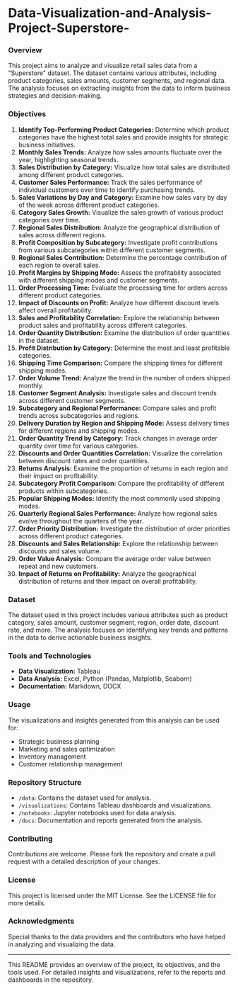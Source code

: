 # Data-Visualization-and-Analysis-Project-Superstore-

### Overview
This project aims to analyze and visualize retail sales data from a "Superstore" dataset. The dataset contains various attributes, including product categories, sales amounts, customer segments, and regional data. The analysis focuses on extracting insights from the data to inform business strategies and decision-making.

### Objectives
1. **Identify Top-Performing Product Categories:** Determine which product categories have the highest total sales and provide insights for strategic business initiatives.
2. **Monthly Sales Trends:** Analyze how sales amounts fluctuate over the year, highlighting seasonal trends.
3. **Sales Distribution by Category:** Visualize how total sales are distributed among different product categories.
4. **Customer Sales Performance:** Track the sales performance of individual customers over time to identify purchasing trends.
5. **Sales Variations by Day and Category:** Examine how sales vary by day of the week across different product categories.
6. **Category Sales Growth:** Visualize the sales growth of various product categories over time.
7. **Regional Sales Distribution:** Analyze the geographical distribution of sales across different regions.
8. **Profit Composition by Subcategory:** Investigate profit contributions from various subcategories within different customer segments.
9. **Regional Sales Contribution:** Determine the percentage contribution of each region to overall sales.
10. **Profit Margins by Shipping Mode:** Assess the profitability associated with different shipping modes and customer segments.
11. **Order Processing Time:** Evaluate the processing time for orders across different product categories.
12. **Impact of Discounts on Profit:** Analyze how different discount levels affect overall profitability.
13. **Sales and Profitability Correlation:** Explore the relationship between product sales and profitability across different categories.
14. **Order Quantity Distribution:** Examine the distribution of order quantities in the dataset.
15. **Profit Distribution by Category:** Determine the most and least profitable categories.
16. **Shipping Time Comparison:** Compare the shipping times for different shipping modes.
17. **Order Volume Trend:** Analyze the trend in the number of orders shipped monthly.
18. **Customer Segment Analysis:** Investigate sales and discount trends across different customer segments.
19. **Subcategory and Regional Performance:** Compare sales and profit trends across subcategories and regions.
20. **Delivery Duration by Region and Shipping Mode:** Assess delivery times for different regions and shipping modes.
21. **Order Quantity Trend by Category:** Track changes in average order quantity over time for various categories.
22. **Discounts and Order Quantities Correlation:** Visualize the correlation between discount rates and order quantities.
23. **Returns Analysis:** Examine the proportion of returns in each region and their impact on profitability.
24. **Subcategory Profit Comparison:** Compare the profitability of different products within subcategories.
25. **Popular Shipping Modes:** Identify the most commonly used shipping modes.
26. **Quarterly Regional Sales Performance:** Analyze how regional sales evolve throughout the quarters of the year.
27. **Order Priority Distribution:** Investigate the distribution of order priorities across different product categories.
28. **Discounts and Sales Relationship:** Explore the relationship between discounts and sales volume.
29. **Order Value Analysis:** Compare the average order value between repeat and new customers.
30. **Impact of Returns on Profitability:** Analyze the geographical distribution of returns and their impact on overall profitability.

### Dataset
The dataset used in this project includes various attributes such as product category, sales amount, customer segment, region, order date, discount rate, and more. The analysis focuses on identifying key trends and patterns in the data to derive actionable business insights.

### Tools and Technologies
- **Data Visualization:** Tableau
- **Data Analysis:** Excel, Python (Pandas, Matplotlib, Seaborn)
- **Documentation:** Markdown, DOCX

### Usage
The visualizations and insights generated from this analysis can be used for:
- Strategic business planning
- Marketing and sales optimization
- Inventory management
- Customer relationship management

### Repository Structure
- `/data`: Contains the dataset used for analysis.
- `/visualizations`: Contains Tableau dashboards and visualizations.
- `/notebooks`: Jupyter notebooks used for data analysis.
- `/docs`: Documentation and reports generated from the analysis.

### Contributing
Contributions are welcome. Please fork the repository and create a pull request with a detailed description of your changes.

### License
This project is licensed under the MIT License. See the LICENSE file for more details.

### Acknowledgments
Special thanks to the data providers and the contributors who have helped in analyzing and visualizing the data.

---

This README provides an overview of the project, its objectives, and the tools used. For detailed insights and visualizations, refer to the reports and dashboards in the repository.
